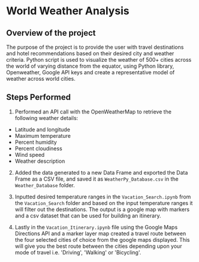 # World Weather Analysis
## Overview of the project
The purpose of the project is to provide the user with travel destinations and hotel recommendations based on their desired city and weather criteria. Python script is used to visualize the weather of 500+ cities across the world of varying distance from the equator, using Python library, Openweather, Google API keys and create a representative model of weather across world cities. 

## Steps Performed 
1.	Performed an API call with the OpenWeatherMap to retrieve the following weather details:

- Latitude and longitude
- Maximum temperature
- Percent humidity
- Percent cloudiness
- Wind speed 
- Weather description

2.	Added the data generated to a new Data Frame and exported the Data Frame as a CSV file, and saved it as ```WeatherPy_Database.csv``` in the ```Weather_Database``` folder.

3.	Inputted desired temperature ranges in the ```Vacation_Search.ipynb``` from the ```Vacation_Search``` folder and based on the input temperature ranges it will filter out the destinations. The output is a google map with markers and a csv dataset that can be used for building an itinerary.

4.	Lastly in the ``` Vacation_Itinerary.ipynb ``` file using the Google Maps Directions API and a marker layer map created a travel route between the four selected cities of choice from the google maps displayed. This will give you the best route between the cities depending upon your mode of travel i.e. 'Driving', 'Walking' or 'Bicycling'.
